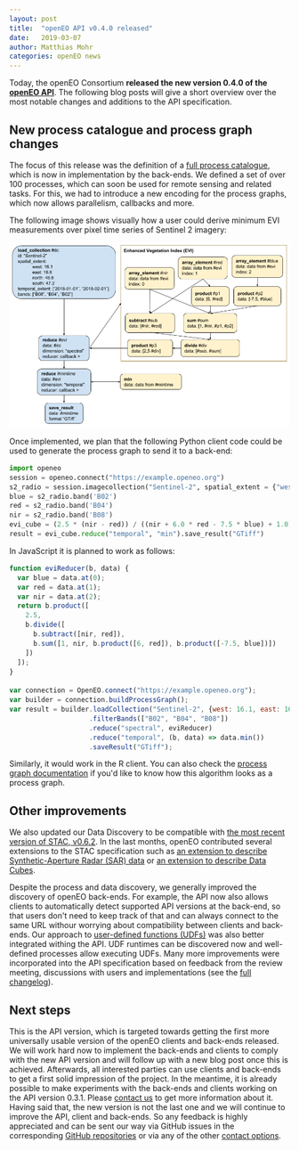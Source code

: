 ```yaml
---
layout: post
title:  "openEO API v0.4.0 released"
date:   2019-03-07
author: Matthias Mohr
categories: openEO news
---
```


Today, the openEO Consortium **released the new version 0.4.0 of the [openEO API](https://open-eo.github.io/openeo-api/)**. The following blog posts will give a short overview over the most notable changes and additions to the API specification.

## New process catalogue and process graph changes

The focus of this release was the definition of a [full process catalogue](http://processes.openeo.org), which is now in implementation by the back-ends. We defined a set of over 100 processes, which can soon be used for remote sensing and related tasks. For this, we had to introduce a new encoding for the process graphs, which now allows parallelism, callbacks and more.

The following image shows visually how a user could derive minimum EVI measurements over pixel time series of Sentinel 2 imagery:

![Algorithm to process an EVI](/images/040-pg-example.png)

Once implemented, we plan that the following Python client code could be used to generate the process graph to send it to a back-end:

```python
import openeo
session = openeo.connect("https://example.openeo.org")
s2_radio = session.imagecollection("Sentinel-2", spatial_extent = {"west": 16.1, "east": 16.6, "north": 48.6, "south": 47.2}, temporal_extent = ["2018-01-01", "2018-02-01"])
blue = s2_radio.band('B02')
red = s2_radio.band('B04')
nir = s2_radio.band('B08')
evi_cube = (2.5 * (nir - red)) / ((nir + 6.0 * red - 7.5 * blue) + 1.0)
result = evi_cube.reduce("temporal", "min").save_result("GTiff")
```

In JavaScript it is planned to work as follows:

```js
function eviReducer(b, data) {
  var blue = data.at(0);
  var red = data.at(1);
  var nir = data.at(2);
  return b.product([
    2.5,
    b.divide([
      b.subtract([nir, red]),
      b.sum([1, nir, b.product([6, red]), b.product([-7.5, blue])])
    ])
  ]);
}

var connection = OpenEO.connect("https://example.openeo.org");
var builder = connection.buildProcessGraph();
var result = builder.loadCollection("Sentinel-2", {west: 16.1, east: 16.6, north: 48.6, south: 47.2}, ["2018-01-01", "2018-02-01"])
                    .filterBands(["B02", "B04", "B08"])
                    .reduce("spectral", eviReducer)
                    .reduce("temporal", (b, data) => data.min())
                    .saveResult("GTiff");
```

Similarly, it would work in the R client. You can also check the [process graph documentation](https://open-eo.github.io/openeo-api/processgraphs/#example) if you'd like to know how this algorithm looks as a process graph.

## Other improvements

We also updated our Data Discovery to be compatible with [the most recent version of STAC, v0.6.2](https://medium.com/radiant-earth-insights/stac-extensions-and-0-6-2-release-b0cf34272ed7). In the last months, openEO contributed several extensions to the STAC specification such as [an extension to describe Synthetic-Aperture Radar (SAR) data](https://github.com/radiantearth/stac-spec/blob/master/extensions/sar/README.md) or [an extension to describe Data Cubes](https://github.com/radiantearth/stac-spec/blob/master/extensions/datacube/README.md).

Despite the process and data discovery, we generally improved the discovery of openEO back-ends. For example, the API now also allows clients to automatically detect supported API versions at the back-end, so that users don't need to keep track of that and can always connect to the same URL withour worrying about compatibility between clients and back-ends. Our approach to [user-defined functions (UDFs)](https://github.com/Open-EO/openeo-udf) was also better integrated withing the API. UDF runtimes can be discovered now and well-defined processes allow executing UDFs. Many more improvements were incorporated into the API specification based on feedback from the review meeting, discussions with users and implementations (see the [full changelog](https://open-eo.github.io/openeo-api/changelog/)).

## Next steps

This is the API version, which is targeted towards getting the first more universally usable version of the openEO clients and back-ends released. We will work hard now to implement the back-ends and clients to comply with the new API version and will follow up with a new blog post once this is achieved. Afterwards, all interested parties can use clients and back-ends to get a first solid impression of the project. In the meantime, it is already possible to make experiments with the back-ends and clients working on the API version 0.3.1. Please [contact us](http://openeo.org/contact/) to get more information about it. Having said that, the new version is not the last one and we will continue to improve the API, client and back-ends. So any feedback is highly appreciated and can be sent our way via GitHub issues in the corresponding [GitHub repositories](https://github.com/open-eo) or via any of the other [contact options](http://openeo.org/contact/).